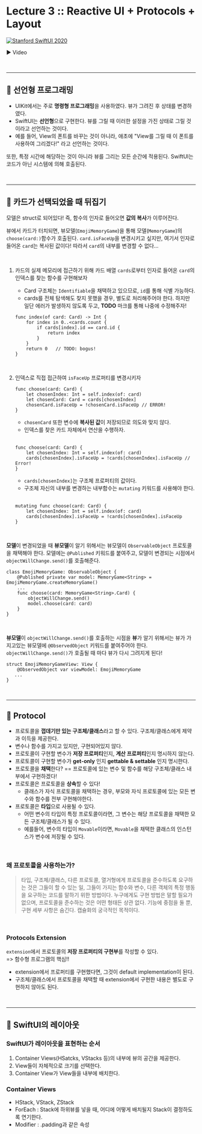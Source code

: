 # Lecture 3 :: Reactive UI + Protocols + Layout

[![Stanford SwiftUI 2020](http://img.youtube.com/vi/SIYdYpPXil4/0.jpg)](https://www.youtube.com/watch?v=SIYdYpPXil4)

▶️ Video

<br/>

---
## 🍎 선언형 프로그래밍
* UIKit에서는 주로 **명령형 프로그래밍**을 사용하였다. 뷰가 그려진 후 상태를 변경하였다.  
* SwiftUI는 **선언형**으로 구현한다. 뷰를 그릴 때 이러한 설정을 가진 상태로 그릴 것이라고 선언하는 것이다.
* 예를 들어, View의 폰트를 바꾸는 것이 아니라, 애초에 "View를 그릴 때 이 폰트를 사용하여 그리겠다!" 라고 선언하는 것이다.

또한, 특정 시간에 해당하는 것이 아니라 뷰를 그리는 모든 순간에 적용된다.
SwiftUI는 코드가 아닌 시스템에 의해 호출된다.

<br/>

---
## 🍎 카드가 선택되었을 때 뒤집기
모델은 struct로 되어있다! 즉, 함수의 인자로 들어오면 **값의 복사**가 이루어진다.

뷰에서 카드가 터치되면, 뷰모델(`EmojiMemoryGame`)을 통해 모델(`MemoryGame`)의 `choose(card:)`함수가 호출된다. `card.isFaceUp`을 변경시키고 싶지만, 여기서 인자로 들어온 `card`는 복사된 값이다! 따라서 `card`의 내부를 변경할 수 없다...


<br/>

1. 카드의 실제 메모리에 접근하기 위해 카드 배열 `cards`로부터 인자로 들어온 `card`의 인덱스를 찾는 함수를 구현해보자
    * Card 구조체는 `Identifiable`을 채택하고 있으므로, `id`를 통해 식별 가능하다.
    * cards를 전체 탐색해도 찾지 못했을 경우, 별도로 처리해주어야 한다. 하지만 일단 에러가 발생하지 않도록 두고, **TODO** 마크를 통해 나중에 수정해주자!
    
    ```
    func index(of card: Card) -> Int {
        for index in 0..<cards.count {
            if cards[index].id == card.id {
                return index
            }
        }
        return 0   // TODO: bogus!
    }
    ```

<br/>

2. 인덱스로 직접 접근하여 `isFaceUp` 프로퍼티를 변경시키자

    ```
    func choose(card: Card) {
        let chosenIndex: Int = self.index(of: card)
        let chosenCard: Card = cards[chosenIndex]
        chosenCard.isFaceUp = !chosenCard.isFaceUp // ERROR!
    }
    ```
    * `chosenCard` 또한 변수에 **복사된 값**이 저장되므로 의도와 맞지 않다.
    * 인덱스를 찾은 카드 자체에서 연산을 수행하자.

    <br/>

    ```
    func choose(card: Card) {
        let chosenIndex: Int = self.index(of: card)
        cards[chosenIndex].isFaceUp = !cards[chosenIndex].isFaceUp // Error!
    }
    ```
    * `cards[chosenIndex]`는 구조체 프로퍼티의 값이다.
    * 구조체 자신의 내부를 변경하는 내부함수는 `mutating` 키워드를 사용해야 한다.

    <br/>
    
    ```
    mutating func choose(card: Card) {
        let chosenIndex: Int = self.index(of: card)
        cards[chosenIndex].isFaceUp = !cards[chosenIndex].isFaceUp
    }
    ```

<br/>

**모델**이 변경되었을 때 **뷰모델**이 알기 위해서는 뷰모델이 `ObservableObject` 프로토콜을 채택해야 한다. 모델에는 `@Published` 키워드를 붙여주고, 모델이 변경되는 시점에서 `objectWillChange.send()`를 호출해준다.
```
class EmojiMemoryGame: ObservableObject {
    @Published private var model: MemoryGame<String> = EmojiMemoryGame.createMemoryGame()
    ...
    func choose(card: MemoryGame<String>.Card) {
        objectWillChange.send()
        model.choose(card: card)
    }
}
```

<br/>

**뷰모델**이 `objectWillChange.send()`를 호출하는 시점을 **뷰**가 알기 위해서는 뷰가 가지고있는 뷰모델에 `@ObservedObject` 키워드를 붙여주어야 한다. `objectWillChange.send()`가 호출될 때 마다 뷰가 다시 그려지게 된다!
```
struct EmojiMemoryGameView: View {
    @ObservedObject var viewModel: EmojiMemoryGame
   ...
} 
```

<br/>

---
## 🍎 Protocol
* 프로토콜을 **껍데기만 있는 구조체/클래스**라고 할 수 있다. 구조체/클래스에게 제약과 이득을 제공한다.
* 변수나 함수를 가지고 있지만, 구현되어있지 않다.
* 프로토콜이 구현할 변수가 **저장 프로퍼티**인지, **계산 프로퍼티**인지 명시하지 않는다.
* 프로토콜이 구현할 변수가 **get-only** 인지 **gettable & settable** 인지 명시한다.
* 프로토콜을 **채택**한다? == 프로토콜에 있는 변수 및 함수를 해당 구조체/클래스 내부에서 구현하겠다!
* 프로토콜은 프로토콜을 **상속**할 수 있다!
    - 클래스가 자식 프로토콜을 채택하는 경우, 부모와 자식 프로토콜에 있는 모든 변수와 함수를 전부 구현해야한다.
* 프로토콜은 **타입**으로 사용될 수 있다.
    - 어떤 변수의 타입이 특정 프로토콜이라면, 그 변수는 해당 프로토콜을 채택한 모든 구조체/클래스가 될 수 있다.
    - 예를들어, 변수의 타입이 `Movable`이라면, `Movable`을 채택한 클래스의 인스턴스가 변수에 저장될 수 있다.

<br/>

### 왜 프로토콜을 사용하는가?
>  타입, 구조체/클래스, 다른 프로토콜, 열거형에게 프로토콜을 준수하도록 요구하는 것은 그들이 할 수 있는 일, 그들이 가지는 함수와 변수, 다른 객체의 특정 행동을 요구하는 코드를 말하기 위한 방법이다. 누구에게도 구현 방법은 말할 필요가 없으며, 프로토콜을 준수하는 것은 어떤 형태든 상관 없다. 기능에 중점을 둘 뿐, 구현 세부 사항은 숨긴다. 캡슐화의 궁극적인 목적이다.

<br/>

### Protocols Extension
`extension`에서 프로토콜의 **저장 프로퍼티의 구현부**를 작성할 수 있다.  
=> 함수형 프로그램의 핵심!!
- extension에서 프로퍼티를 구현했다면, 그것이 default implementation이 된다.
- 구조체/클래스에서 프로토콜을 채택할 때 extension에서 구현한 내용은 별도로 구현하지 않아도 된다.

<br/>

---
## 🍎 SwiftUI의 레이아웃

### SwiftUI가 레이아웃을 표현하는 순서
1. Container Views(HSatcks, VStacks 등)의 내부에 뷰의 공간을 제공한다.
2. View들이 자체적으로 크기를 선택한다.
3. Container View가 View들을 내부에 배치한다.

### Container Views
- HStack, VStack, ZStack 
- ForEach : Stack에 하위뷰를 넣을 때, 어디에 어떻게 배치될지 Stack이 결정하도록 연기한다.
- Modifier : .padding과 같은 속성